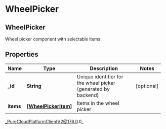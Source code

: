 # WheelPicker

## WheelPicker
Wheel picker component with selectable items

## Properties

|Name | Type | Description | Notes|
|------------ | ------------- | ------------- | -------------|
| **_id** | **String** | Unique identifier for the wheel picker (generated by backend) | [optional] |
| **items** | [**[WheelPickerItem]**]([WheelPickerItem]) | Items in the wheel picker | |



_PureCloudPlatformClientV2@176.0.0_
